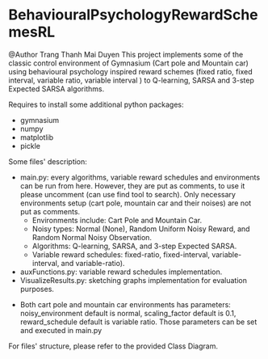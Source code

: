 # BehaviouralPsychologyRewardSchemesRL

@Author Trang Thanh Mai Duyen
This project implements some of the classic control environment of Gymnasium (Cart pole and Mountain car) using behavioural psychology inspired reward schemes (fixed ratio, fixed interval, variable ratio, variable interval ) to Q-learning, SARSA and 3-step Expected SARSA algorithms.

Requires to install some additional python packages:

- gymnasium
- numpy
- matplotlib
- pickle

Some files' description:

- main.py: every algorithms, variable reward schedules and environments can be run from here. However, they are put as comments, to use it please uncomment (can use find tool to search). Only necessary environments setup (cart pole, mountain car and their noises) are not put as comments.
  - Environments include: Cart Pole and Mountain Car.
  - Noisy types: Normal (None), Random Uniform Noisy Reward, and Random Normal Noisy Observation.
  - Algorithms: Q-learning, SARSA, and 3-step Expected SARSA.
  - Variable reward schedules: fixed-ratio, fixed-interval, variable-interval, and variable-ratio).
- auxFunctions.py: variable reward schedules implementation.
- VisualizeResults.py: sketching graphs implementation for evaluation purposes.

* Both cart pole and mountain car environments has parameters: noisy_environment default is normal, scaling_factor default is 0.1, reward_schedule default is variable ratio. Those parameters can be set and executed in main.py

For files' structure, please refer to the provided Class Diagram.

